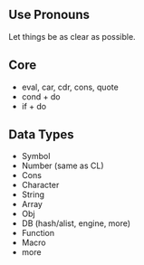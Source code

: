 
## Use Pronouns
Let things be as clear as possible.

## Core
- eval, car, cdr, cons, quote
- cond + do
- if + do

## Data Types
- Symbol 
- Number (same as CL)
- Cons 
- Character 
- String 
- Array 
- Obj 
- DB (hash/alist, engine, more)
- Function 
- Macro 
- more
